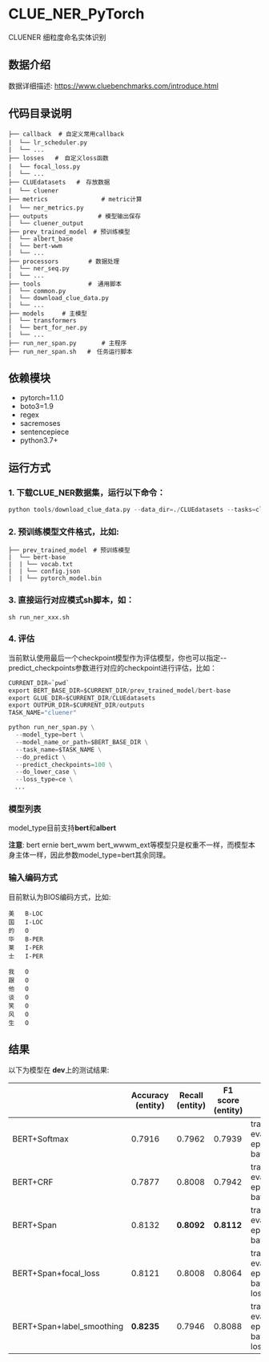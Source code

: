 # CLUE_NER_PyTorch

CLUENER 细粒度命名实体识别

## 数据介绍

数据详细描述: https://www.cluebenchmarks.com/introduce.html

## 代码目录说明

```text
├── callback  # 自定义常用callback
|  └── lr_scheduler.py　　
|  └── ...
├── losses   #　自定义loss函数
|  └── focal_loss.py　
|  └── ...
├── CLUEdatasets   #　存放数据
|  └── cluener　　　
├── metrics　　　　　　　　　# metric计算
|  └── ner_metrics.py　　　
├── outputs              # 模型输出保存
|  └── cluener_output
├── prev_trained_model　# 预训练模型
|  └── albert_base
|  └── bert-wwm
|  └── ...
├── processors　　　　　# 数据处理
|  └── ner_seq.py
|  └── ...
├── tools　　　　　　　　#　通用脚本
|  └── common.py
|  └── download_clue_data.py
|  └── ...
├── models　　　# 主模型
|  └── transformers
|  └── bert_for_ner.py
|  └── ...
├── run_ner_span.py       # 主程序
├── run_ner_span.sh   #　任务运行脚本
```
## 依赖模块

* pytorch=1.1.0
* boto3=1.9
* regex
* sacremoses
* sentencepiece
* python3.7+

## 运行方式

### 1. 下载CLUE_NER数据集，运行以下命令：
```python
python tools/download_clue_data.py --data_dir=./CLUEdatasets --tasks=cluener
```
### 2. 预训练模型文件格式，比如:
```text
├── prev_trained_model　# 预训练模型
|  └── bert-base
|  | └── vocab.txt
|  | └── config.json
|  | └── pytorch_model.bin
```
### 3. 直接运行对应模式sh脚本，如：
```shell
sh run_ner_xxx.sh
```
### 4. 评估

当前默认使用最后一个checkpoint模型作为评估模型，你也可以指定--predict_checkpoints参数进行对应的checkpoint进行评估，比如：

```python
CURRENT_DIR=`pwd`
export BERT_BASE_DIR=$CURRENT_DIR/prev_trained_model/bert-base
export GLUE_DIR=$CURRENT_DIR/CLUEdatasets
export OUTPUR_DIR=$CURRENT_DIR/outputs
TASK_NAME="cluener"

python run_ner_span.py \
  --model_type=bert \
  --model_name_or_path=$BERT_BASE_DIR \
  --task_name=$TASK_NAME \
  --do_predict \
  --predict_checkpoints=100 \
  --do_lower_case \
  --loss_type=ce \
　...
```
### 模型列表

model_type目前支持**bert**和**albert**

**注意**: bert ernie bert_wwm bert_wwwm_ext等模型只是权重不一样，而模型本身主体一样，因此参数model_type=bert其余同理。

### 输入编码方式

目前默认为BIOS编码方式，比如:

```text
美	B-LOC
国	I-LOC
的	O
华	B-PER
莱	I-PER
士	I-PER

我	O
跟	O
他	O
谈	O
笑	O
风	O
生	O 
```

## 结果

以下为模型在 **dev**上的测试结果:

|              | Accuracy (entity)  | Recall (entity)    | F1 score (entity)  |                                                              |
| ------------ | ------------------ | ------------------ | ------------------ | ------------------------------------------------------------ |
| BERT+Softmax | 0.7916     | 0.7962     | 0.7939    | train_max_length=128 eval_max_length=512 epoch=4 lr=3e-5 batch_size=24 |
| BERT+CRF     | 0.7877     | 0.8008 | 0.7942     | train_max_length=128 eval_max_length=512 epoch=5 lr=3e-5 batch_size=24 |
| BERT+Span    | 0.8132 | **0.8092** | **0.8112** | train_max_length=128 eval_max_length=512 epoch=4 lr=3e-5 batch_size=24 |
| BERT+Span+focal_loss    | 0.8121 | 0.8008 | 0.8064 | train_max_length=128 eval_max_length=512 epoch=4 lr=3e-5 batch_size=24 loss_type=focal |
| BERT+Span+label_smoothing   | **0.8235** | 0.7946 | 0.8088 | train_max_length=128 eval_max_length=512 epoch=4 lr=3e-5 batch_size=24 loss_type=lsr |


